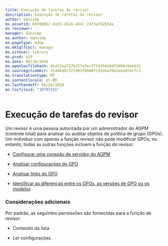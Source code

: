 ```yaml
---
title: Execução de tarefas do revisor
description: Execução de tarefas do revisor
author: dansimp
ms.assetid: b5f0805c-da55-45a5-a94c-2473af92b54a
ms.reviewer: ''
manager: dansimp
ms.author: dansimp
ms.pagetype: mdop
ms.mktglfcycl: manage
ms.sitesec: library
ms.prod: w10
ms.date: 06/16/2016
ms.openlocfilehash: 95d13ea717b227e3ec372435da9df3d98c9e6dd1
ms.sourcegitcommit: 354664bc527d93f80687cd2eba70d1eea024c7c3
ms.translationtype: MT
ms.contentlocale: pt-BR
ms.lasthandoff: 06/26/2020
ms.locfileid: "10797355"
---
```

# Execução de tarefas do revisor


Um revisor é uma pessoa autorizada por um administrador do AGPM (controle total) para analisar ou auditar objetos de política de grupo (GPOs). Um indivíduo com apenas a função revisor não pode modificar GPOs; no entanto, todas as outras funções incluem a função do revisor.

-   [Configurar uma conexão de servidor do AGPM](configure-an-agpm-server-connection-agpm40.md)

-   [Analisar configurações do GPO](review-gpo-settings-agpm40.md)

-   [Analisar links do GPO](review-gpo-links-agpm40.md)

-   [Identificar as diferenças entre os GPOs, as versões de GPO ou os modelos](identify-differences-between-gpos-gpo-versions-or-templates-agpm40.md)

### Considerações adicionais

Por padrão, as seguintes permissões são fornecidas para a função de revisor:

-   Conteúdo da lista

-   Ler configurações

 

 





